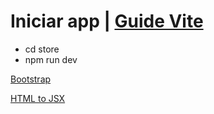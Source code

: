 # Iniciar app | [Guide Vite](https://vitejs.dev/guide/)
* cd store
* npm run dev


[Bootstrap](https://getbootstrap.com/docs/5.3/getting-started/introduction/)

[HTML to JSX](https://magic.reactjs.net/htmltojsx.htm)


